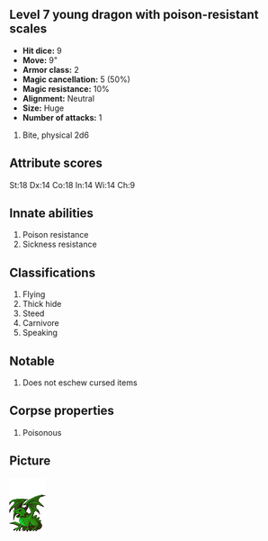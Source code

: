 ## Level 7 young dragon with poison-resistant scales

- **Hit dice:** 9
- **Move:** 9"
- **Armor class:** 2
- **Magic cancellation:** 5 (50%)
- **Magic resistance:** 10%
- **Alignment:** Neutral
- **Size:** Huge
- **Number of attacks:** 1
1. Bite, physical 2d6

## Attribute scores

St:18 Dx:14 Co:18 In:14 Wi:14 Ch:9

## Innate abilities

1. Poison resistance
2. Sickness resistance

## Classifications

1. Flying
2. Thick hide
3. Steed
4. Carnivore
5. Speaking

## Notable

1. Does not eschew cursed items

## Corpse properties

1. Poisonous

## Picture

![Green dragon hatchling](https://github.com/hyvanmielenpelit/GnollHackTileSet/blob/main/Monsters/green_dragon_hatchling/green_dragon_hatchling.png?raw=true)
